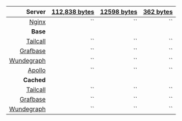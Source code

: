 | Server | [112,838 bytes](./source/big.json)| [12598 bytes](./source/medium.json)| [362 bytes](./source/small.json) |
| ---: | ---: | ---: | ---: |
| [Nginx](https://nginx.org/en/) | `` | `` | `` |
| **Base** | | | |
| [Tailcall](https://github.com/tailcallhq/tailcall) | `` | `` | `` |
| [Grafbase](https://github.com/grafbase/grafbase) | `` | `` | `` |
| [Wundegraph](https://github.com/wundergraph/cosmo) | `` | `` | `` |
| [Apollo](https://github.com/apollographql/router) | `` | `` | `` |
| **Cached** | | | |
| [Tailcall](https://github.com/tailcallhq/tailcall) | `` | `` | `` |
| [Grafbase](https://github.com/grafbase/grafbase) | `` | `` | `` |
| [Wundegraph](https://github.com/wundergraph/cosmo) | `` | `` | `` |
